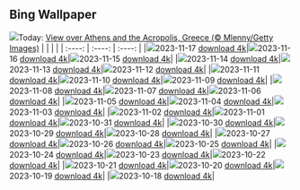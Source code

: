 ## Bing Wallpaper
![](./wallpaper/2023-11-17.jpg)Today: [View over Athens and the Acropolis, Greece (© Mlenny/Getty Images)](./wallpaper/2023-11-17.jpg)
|      |      |      |
| :----: | :----: | :----: |
|![](./wallpaper/2023-11-17_sm.jpg)2023-11-17 [download 4k](./wallpaper/2023-11-17.jpg)|![](./wallpaper/2023-11-16_sm.jpg)2023-11-16 [download 4k](./wallpaper/2023-11-16.jpg)|![](./wallpaper/2023-11-15_sm.jpg)2023-11-15 [download 4k](./wallpaper/2023-11-15.jpg)|
|![](./wallpaper/2023-11-14_sm.jpg)2023-11-14 [download 4k](./wallpaper/2023-11-14.jpg)|![](./wallpaper/2023-11-13_sm.jpg)2023-11-13 [download 4k](./wallpaper/2023-11-13.jpg)|![](./wallpaper/2023-11-12_sm.jpg)2023-11-12 [download 4k](./wallpaper/2023-11-12.jpg)|
|![](./wallpaper/2023-11-11_sm.jpg)2023-11-11 [download 4k](./wallpaper/2023-11-11.jpg)|![](./wallpaper/2023-11-10_sm.jpg)2023-11-10 [download 4k](./wallpaper/2023-11-10.jpg)|![](./wallpaper/2023-11-09_sm.jpg)2023-11-09 [download 4k](./wallpaper/2023-11-09.jpg)|
|![](./wallpaper/2023-11-08_sm.jpg)2023-11-08 [download 4k](./wallpaper/2023-11-08.jpg)|![](./wallpaper/2023-11-07_sm.jpg)2023-11-07 [download 4k](./wallpaper/2023-11-07.jpg)|![](./wallpaper/2023-11-06_sm.jpg)2023-11-06 [download 4k](./wallpaper/2023-11-06.jpg)|
|![](./wallpaper/2023-11-05_sm.jpg)2023-11-05 [download 4k](./wallpaper/2023-11-05.jpg)|![](./wallpaper/2023-11-04_sm.jpg)2023-11-04 [download 4k](./wallpaper/2023-11-04.jpg)|![](./wallpaper/2023-11-03_sm.jpg)2023-11-03 [download 4k](./wallpaper/2023-11-03.jpg)|
|![](./wallpaper/2023-11-02_sm.jpg)2023-11-02 [download 4k](./wallpaper/2023-11-02.jpg)|![](./wallpaper/2023-11-01_sm.jpg)2023-11-01 [download 4k](./wallpaper/2023-11-01.jpg)|![](./wallpaper/2023-10-31_sm.jpg)2023-10-31 [download 4k](./wallpaper/2023-10-31.jpg)|
|![](./wallpaper/2023-10-30_sm.jpg)2023-10-30 [download 4k](./wallpaper/2023-10-30.jpg)|![](./wallpaper/2023-10-29_sm.jpg)2023-10-29 [download 4k](./wallpaper/2023-10-29.jpg)|![](./wallpaper/2023-10-28_sm.jpg)2023-10-28 [download 4k](./wallpaper/2023-10-28.jpg)|
|![](./wallpaper/2023-10-27_sm.jpg)2023-10-27 [download 4k](./wallpaper/2023-10-27.jpg)|![](./wallpaper/2023-10-26_sm.jpg)2023-10-26 [download 4k](./wallpaper/2023-10-26.jpg)|![](./wallpaper/2023-10-25_sm.jpg)2023-10-25 [download 4k](./wallpaper/2023-10-25.jpg)|
|![](./wallpaper/2023-10-24_sm.jpg)2023-10-24 [download 4k](./wallpaper/2023-10-24.jpg)|![](./wallpaper/2023-10-23_sm.jpg)2023-10-23 [download 4k](./wallpaper/2023-10-23.jpg)|![](./wallpaper/2023-10-22_sm.jpg)2023-10-22 [download 4k](./wallpaper/2023-10-22.jpg)|
|![](./wallpaper/2023-10-21_sm.jpg)2023-10-21 [download 4k](./wallpaper/2023-10-21.jpg)|![](./wallpaper/2023-10-20_sm.jpg)2023-10-20 [download 4k](./wallpaper/2023-10-20.jpg)|![](./wallpaper/2023-10-19_sm.jpg)2023-10-19 [download 4k](./wallpaper/2023-10-19.jpg)|
|![](./wallpaper/2023-10-18_sm.jpg)2023-10-18 [download 4k](./wallpaper/2023-10-18.jpg)|